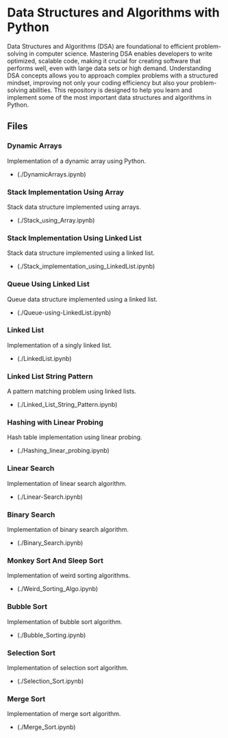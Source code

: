 # Data Structures and Algorithms with Python

Data Structures and Algorithms (DSA) are foundational to efficient problem-solving in computer science. 
Mastering DSA enables developers to write optimized, scalable code, making it crucial for creating software that performs well, even with large data sets or high demand. 
Understanding DSA concepts allows you to approach complex problems with a structured mindset, improving not only your coding efficiency but also your problem-solving abilities. 
This repository is designed to help you learn and implement some of the most important data structures and algorithms in Python.

## Files

### Dynamic Arrays
Implementation of a dynamic array using Python.
- (./DynamicArrays.ipynb)

### Stack Implementation Using Array
Stack data structure implemented using arrays.
- (./Stack_using_Array.ipynb)

### Stack Implementation Using Linked List
Stack data structure implemented using a linked list.
- (./Stack_implementation_using_LinkedList.ipynb)

### Queue Using Linked List
Queue data structure implemented using a linked list.
- (./Queue-using-LinkedList.ipynb)

### Linked List
Implementation of a singly linked list.
- (./LinkedList.ipynb)

### Linked List String Pattern
A pattern matching problem using linked lists.
- (./Linked_List_String_Pattern.ipynb)

### Hashing with Linear Probing
Hash table implementation using linear probing.
- (./Hashing_linear_probing.ipynb)

### Linear Search
Implementation of linear search algorithm.
- (./Linear-Search.ipynb)

### Binary Search
Implementation of binary search algorithm.
- (./Binary_Search.ipynb)

### Monkey Sort And Sleep Sort
Implementation of weird sorting algorithms.
- (./Weird_Sorting_Algo.ipynb)

### Bubble Sort
Implementation of bubble sort algorithm.
- (./Bubble_Sorting.ipynb)

### Selection Sort
Implementation of selection sort algorithm.
- (./Selection_Sort.ipynb)

### Merge Sort
Implementation of merge sort algorithm.
- (./Merge_Sort.ipynb)
